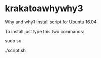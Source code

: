 # krakatoawhywhy3
Why and why3 install script for Ubuntu 16.04

To install just type this two commands:

sudo su

./script.sh
